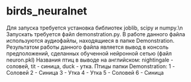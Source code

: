 # birds_neuralnet
Для запуска требуется установка библиотек joblib, scipy и numpy.\n
Запускать требуется файл demonstration.py. 
В работе данного файла используются аудиофайлы, находящиеся в папке Demonstration.
Результатом работы данного файла является вывод в консоль предположений, сделанных обученной нейронной сетью (файл neuron.pkl)
Названия птиц в выводе на английском: nightingale - соловей, tit - синица, duck - утка. 
Птицы папки Demonstration:
1 - Соловей
2 - Синица
3 - Утка
4 - Утка
5 - Соловей
6 - Синица
